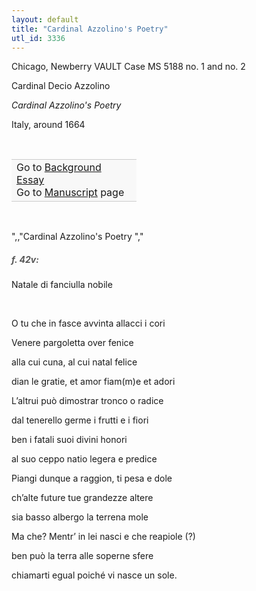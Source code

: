 ```yaml
---
layout: default
title: "Cardinal Azzolino's Poetry"
utl_id: 3336
---
```



Chicago, Newberry VAULT Case MS 5188 no. 1 and no. 2


Cardinal Decio Azzolino


*Cardinal Azzolino's Poetry*


Italy, around 1664


 

<table border="0.5" cellpadding="1" cellspacing="1" style="width: 200px; background-color:#F8F8F8;"><tbody style="border-color:#ccc"><tr style="border-color:#ccc"><td>Go to <a href="{{ site.baseurl }}/essay/064" target="_blank">Background Essay</a><br />
			Go to <a href="{{ site.baseurl }}/www/record.html?id=064" target="_blank">Manuscript</a> page</td>
</tr></tbody></table>
 

",,"Cardinal Azzolino's Poetry
","
<h5 style="color:#555;">f. 42v:</h5>

Natale di fanciulla nobile


 


O tu che in fasce avvinta allacci i cori


Venere pargoletta over fenice


alla cui cuna, al cui natal felice


dian le gratie, et amor fiam(m)e et adori


L’altrui può dimostrar tronco o radice


dal tenerello germe i frutti e i fiori


ben i fatali suoi divini honori


al suo ceppo natio legera e predice


Piangi dunque a raggion, ti pesa e dole


ch’alte future tue grandezze altere


sia basso albergo la terrena mole


Ma che? Mentr’ in lei nasci e che reapiole (?)


ben può la terra alle soperne sfere


chiamarti egual poiché vi nasce un sole.

